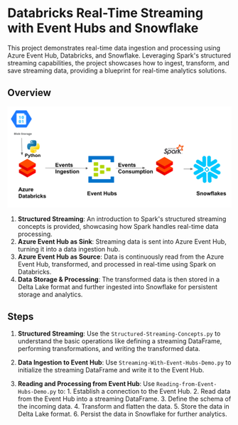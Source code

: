 # Databricks Real-Time Streaming with Event Hubs and Snowflake

This project demonstrates real-time data ingestion and processing using Azure Event Hub, Databricks, and Snowflake. Leveraging Spark's structured streaming capabilities, the project showcases how to ingest, transform, and save streaming data, providing a blueprint for real-time analytics solutions.

## Overview

![workflow](workflow.png)

1. **Structured Streaming**: An introduction to Spark's structured streaming concepts is provided, showcasing how Spark handles real-time data processing.
2. **Azure Event Hub as Sink**: Streaming data is sent into Azure Event Hub, turning it into a data ingestion hub.
3. **Azure Event Hub as Source**: Data is continuously read from the Azure Event Hub, transformed, and processed in real-time using Spark on Databricks.
4. **Data Storage & Processing**: The transformed data is then stored in a Delta Lake format and further ingested into Snowflake for persistent storage and analytics.


## Steps

1. **Structured Streaming**:
   Use the `Structured-Streaming-Concepts.py` to understand the basic operations like defining a streaming DataFrame, performing transformations, and writing the transformed data.
  
2. **Data Ingestion to Event Hub**:
   Use `Streaming-With-Event-Hubs-Demo.py` to initialize the streaming DataFrame and write it to the Event Hub.
  
3. **Reading and Processing from Event Hub**:
   Use `Reading-from-Event-Hubs-Demo.py` to:
        1. Establish a connection to the Event Hub.
        2. Read data from the Event Hub into a streaming DataFrame.
        3. Define the schema of the incoming data.
        4. Transform and flatten the data.
        5. Store the data in Delta Lake format.
        6. Persist the data in Snowflake for further analytics.
